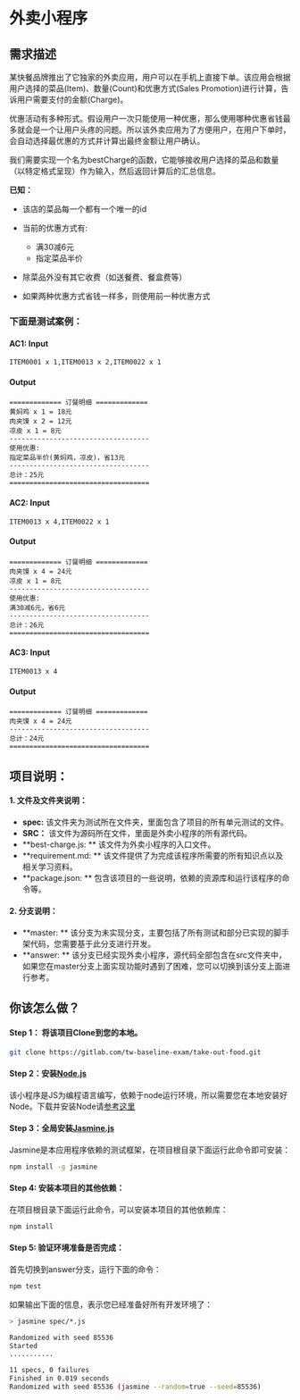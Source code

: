 # 外卖小程序
## 需求描述
某快餐品牌推出了它独家的外卖应用，用户可以在手机上直接下单。该应用会根据用户选择的菜品(Item)、数量(Count)和优惠方式(Sales Promotion)进行计算，告诉用户需要支付的金额(Charge)。

优惠活动有多种形式。假设用户一次只能使用一种优惠，那么使用哪种优惠省钱最多就会是一个让用户头疼的问题。所以该外卖应用为了方便用户，在用户下单时，会自动选择最优惠的方式并计算出最终金额让用户确认。

我们需要实现一个名为bestCharge的函数，它能够接收用户选择的菜品和数量（以特定格式呈现）作为输入，然后返回计算后的汇总信息。

**已知：**

* 该店的菜品每一个都有一个唯一的id

* 当前的优惠方式有:

  * 满30减6元
  * 指定菜品半价

* 除菜品外没有其它收费（如送餐费、餐盒费等）

* 如果两种优惠方式省钱一样多，则使用前一种优惠方式


### 下面是测试案例：

#### AC1: Input

```
ITEM0001 x 1,ITEM0013 x 2,ITEM0022 x 1
```

#### Output

```
============= 订餐明细 =============
黄焖鸡 x 1 = 18元
肉夹馍 x 2 = 12元
凉皮 x 1 = 8元
-----------------------------------
使用优惠:
指定菜品半价(黄焖鸡，凉皮)，省13元
-----------------------------------
总计：25元
===================================
```



#### AC2: Input

```
ITEM0013 x 4,ITEM0022 x 1
```

#### Output

```
============= 订餐明细 =============
肉夹馍 x 4 = 24元
凉皮 x 1 = 8元
-----------------------------------
使用优惠:
满30减6元，省6元
-----------------------------------
总计：26元
===================================
```



#### AC3: Input

```
ITEM0013 x 4
```

#### Output

```
============= 订餐明细 =============
肉夹馍 x 4 = 24元
-----------------------------------
总计：24元
===================================
```



## 项目说明：

#### 1. 文件及文件夹说明：

* **spec:** 该文件夹为测试所在文件夹，里面包含了项目的所有单元测试的文件。
* **SRC：** 该文件为源码所在文件，里面是外卖小程序的所有源代码。
* **best-charge.js: ** 该文件为外卖小程序的入口文件。
* **requirement.md: **  该文件提供了为完成该程序所需要的所有知识点以及相关学习资料。
* **package.json: ** 包含该项目的一些说明，依赖的资源库和运行该程序的命令等。

#### 2. 分支说明：

* **master: ** 该分支为未实现分支，主要包括了所有测试和部分已实现的脚手架代码，您需要基于此分支进行开发。
* **answer: ** 该分支已经实现外卖小程序，源代码全部包含在src文件夹中，如果您在master分支上面实现功能时遇到了困难，您可以切换到该分支上面进行参考。



## 你该怎么做？

#### Step 1： 将该项目Clone到您的本地。

```bash
git clone https://gitlab.com/tw-baseline-exam/take-out-food.git
```

#### Step 2：安装[Node.js](https://nodejs.org/en/)

该小程序是JS为编程语言编写，依赖于node运行环境，所以需要您在本地安装好Node。下载并安装Node请[参考这里](https://nodejs.org/en/download/)

#### Step 3：全局安装[Jasmine.js](https://www.npmjs.com/package/jasmine)

Jasmine是本应用程序依赖的测试框架，在项目根目录下面运行此命令即可安装：

```bash
npm install -g jasmine
```

#### Step 4:  安装本项目的其他依赖：

在项目根目录下面运行此命令，可以安装本项目的其他依赖库：

```bash
npm install
```

#### Step 5:  验证环境准备是否完成：

首先切换到answer分支，运行下面的命令：

```bash
npm test
```

如果输出下面的信息，表示您已经准备好所有开发环境了：

```bash
> jasmine spec/*.js

Randomized with seed 85536
Started
...........

11 specs, 0 failures
Finished in 0.019 seconds
Randomized with seed 85536 (jasmine --random=true --seed=85536)
```

